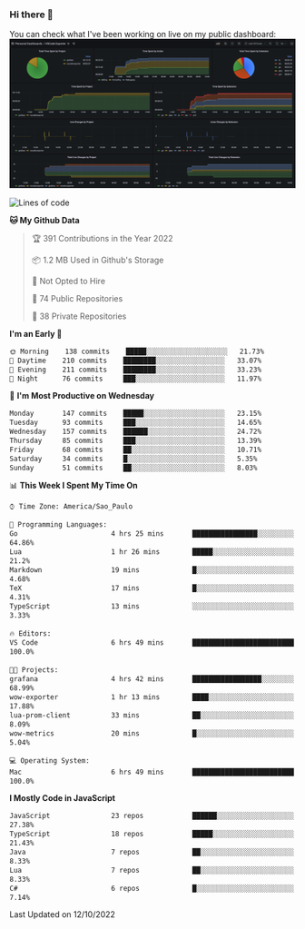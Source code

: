 ### Hi there 👋

<!--
**guicaulada/guicaulada** is a ✨ _special_ ✨ repository because its `README.md` (this file) appears on your GitHub profile.

Here are some ideas to get you started:

- 🔭 I’m currently working on ...
- 🌱 I’m currently learning ...
- 👯 I’m looking to collaborate on ...
- 🤔 I’m looking for help with ...
- 💬 Ask me about ...
- 📫 How to reach me: ...
- 😄 Pronouns: ...
- ⚡ Fun fact: ...
-->

You can check what I've been working on live on my public dashboard:
[![Grafana dashboard](./img/dashboard.png)](https://guicaulada.grafana.net/public-dashboards/e00f2ad838544b02826e8c075c05df45?orgId=1&refresh=30s)

<!--START_SECTION:waka-->
![Lines of code](https://img.shields.io/badge/From%20Hello%20World%20I%27ve%20Written-2.6%20million%20lines%20of%20code-blue)

**🐱 My Github Data** 

> 🏆 391 Contributions in the Year 2022
 > 
> 📦 1.2 MB Used in Github's Storage 
 > 
> 🚫 Not Opted to Hire
 > 
> 📜 74 Public Repositories 
 > 
> 🔑 38 Private Repositories  
 > 
**I'm an Early 🐤** 

```text
🌞 Morning    138 commits    █████░░░░░░░░░░░░░░░░░░░░   21.73% 
🌆 Daytime    210 commits    ████████░░░░░░░░░░░░░░░░░   33.07% 
🌃 Evening    211 commits    ████████░░░░░░░░░░░░░░░░░   33.23% 
🌙 Night      76 commits     ███░░░░░░░░░░░░░░░░░░░░░░   11.97%

```
📅 **I'm Most Productive on Wednesday** 

```text
Monday       147 commits    █████░░░░░░░░░░░░░░░░░░░░   23.15% 
Tuesday      93 commits     ███░░░░░░░░░░░░░░░░░░░░░░   14.65% 
Wednesday    157 commits    ██████░░░░░░░░░░░░░░░░░░░   24.72% 
Thursday     85 commits     ███░░░░░░░░░░░░░░░░░░░░░░   13.39% 
Friday       68 commits     ██░░░░░░░░░░░░░░░░░░░░░░░   10.71% 
Saturday     34 commits     █░░░░░░░░░░░░░░░░░░░░░░░░   5.35% 
Sunday       51 commits     ██░░░░░░░░░░░░░░░░░░░░░░░   8.03%

```


📊 **This Week I Spent My Time On** 

```text
⌚︎ Time Zone: America/Sao_Paulo

💬 Programming Languages: 
Go                       4 hrs 25 mins       ████████████████░░░░░░░░░   64.86% 
Lua                      1 hr 26 mins        █████░░░░░░░░░░░░░░░░░░░░   21.2% 
Markdown                 19 mins             █░░░░░░░░░░░░░░░░░░░░░░░░   4.68% 
TeX                      17 mins             █░░░░░░░░░░░░░░░░░░░░░░░░   4.31% 
TypeScript               13 mins             ░░░░░░░░░░░░░░░░░░░░░░░░░   3.33%

🔥 Editors: 
VS Code                  6 hrs 49 mins       █████████████████████████   100.0%

🐱‍💻 Projects: 
grafana                  4 hrs 42 mins       █████████████████░░░░░░░░   68.99% 
wow-exporter             1 hr 13 mins        ████░░░░░░░░░░░░░░░░░░░░░   17.88% 
lua-prom-client          33 mins             ██░░░░░░░░░░░░░░░░░░░░░░░   8.09% 
wow-metrics              20 mins             █░░░░░░░░░░░░░░░░░░░░░░░░   5.04%

💻 Operating System: 
Mac                      6 hrs 49 mins       █████████████████████████   100.0%

```

**I Mostly Code in JavaScript** 

```text
JavaScript               23 repos            ██████░░░░░░░░░░░░░░░░░░░   27.38% 
TypeScript               18 repos            █████░░░░░░░░░░░░░░░░░░░░   21.43% 
Java                     7 repos             ██░░░░░░░░░░░░░░░░░░░░░░░   8.33% 
Lua                      7 repos             ██░░░░░░░░░░░░░░░░░░░░░░░   8.33% 
C#                       6 repos             █░░░░░░░░░░░░░░░░░░░░░░░░   7.14%

```



 Last Updated on 12/10/2022
<!--END_SECTION:waka-->
